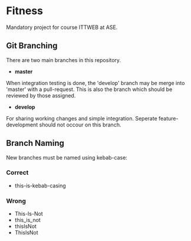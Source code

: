 # Fitness
Mandatory project for course ITTWEB at ASE.

## Git Branching
There are two main branches in this repository.

* __master__

When integration testing is done, the 'develop' branch may be merge into 'master' with a pull-request. This is also the branch which should be reviewed by those assigned.

* __develop__

For sharing working changes and simple integration. Seperate feature-development should not occour on this branch.

## Branch Naming
New branches must be named using kebab-case:

### Correct
+ this-is-kebab-casing

### Wrong
+ This-Is-Not
+ this_is_not
+ thisIsNot
+ ThisIsNot